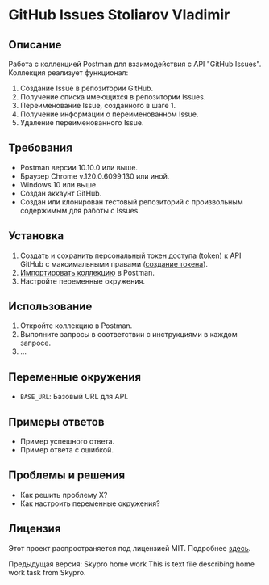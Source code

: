 # GitHub Issues Stoliarov Vladimir

## Описание
Работа с коллекцией Postman для взаимодействия с API "GitHub Issues". 
Коллекция реализует функционал:
1. Создание Issue в репозитории GitHub.
2. Получение списка имеющихся в репозитории Issues.
3. Переименование Issue, созданного в шаге 1.
4. Получение информации о переименованном Issue.
5. Удаление переименованного Issue.

## Требования
- Postman версии 10.10.0 или выше.
- Браузер Chrome v.120.0.6099.130 или иной.
- Windows 10 или выше.
- Создан аккаунт GitHub.
- Создан или клонирован тестовый репозиторий с произвольным содержимым для работы с Issues.

## Установка
1. Создать и сохранить персональный токен доступа (token) к API GitHub с максимальными правами ([создание токена]([url](https://github.com/settings/tokens))).
2. [Импортировать коллекцию](url) в Postman.
3. Настройте переменные окружения.

## Использование
1. Откройте коллекцию в Postman.
2. Выполните запросы в соответствии с инструкциями в каждом запросе.
3. ...

## Переменные окружения
- `BASE_URL`: Базовый URL для API.

## Примеры ответов
- Пример успешного ответа.
- Пример ответа с ошибкой.

## Проблемы и решения
- Как решить проблему X?
- Как настроить переменные окружения?

## Лицензия
Этот проект распространяется под лицензией MIT. Подробнее [здесь](LICENSE).

Предыдущая версия: Skypro home work
This is text file describing home work task from Skypro.
